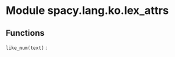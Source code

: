 Module spacy.lang.ko.lex_attrs
==============================

Functions
---------

    
`like_num(text)`
: